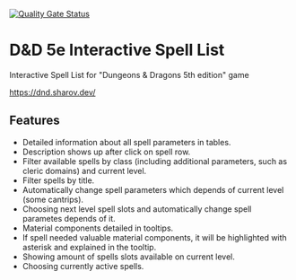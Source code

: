 [![Quality Gate Status](https://sonarcloud.io/api/project_badges/measure?project=Kreozot_dnd5e-spells&metric=alert_status)](https://sonarcloud.io/dashboard?id=Kreozot_dnd5e-spells)

# D&D 5e Interactive Spell List

Interactive Spell List for "Dungeons & Dragons 5th edition" game

https://dnd.sharov.dev/

## Features

* Detailed information about all spell parameters in tables.
* Description shows up after click on spell row.
* Filter available spells by class (including additional parameters, such as cleric domains) and current level.
* Filter spells by title.
* Automatically change spell parameters which depends of current level (some cantrips).
* Choosing next level spell slots and automatically change spell parametes depends of it.
* Material components detailed in tooltips.
* If spell needed valuable material components, it will be highlighted with asterisk and explained in the tooltip.
* Showing amount of spells slots available on current level.
* Choosing currently active spells.
